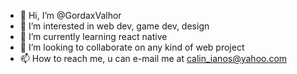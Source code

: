 - 👋 Hi, I’m @GordaxValhor
- 👀 I’m interested in web dev, game dev, design
- 🌱 I’m currently learning react native
- 💞️ I’m looking to collaborate on any kind of web project
- 📫 How to reach me, u can e-mail me at calin_ianos@yahoo.com
<!---
GordaxValhor/GordaxValhor is a ✨ special ✨ repository because its `README.md` (this file) appears on your GitHub profile.
You can click the Preview link to take a look at your changes.
--->
